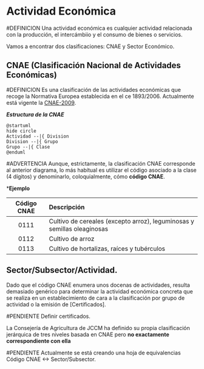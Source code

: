 # Actividad Económica

#DEFINICION Una actividad económica es cualquier actividad relacionada con la producción, el intercámbiio y el consumo de bienes o servicios.

Vamos a encontrar dos clasificaciones: CNAE y Sector Económico.

## CNAE (Clasificación Nacional de Actividades Económicas)
#DEFINICION Es una clasificación de las actividades económicas que recoge la Normativa Europea establecida en el ce 1893/2006. Actualmente está vigente la [CNAE-2009](https://www.cnae.com.es/).

***Estructura de la CNAE***
```plantuml
@startuml
hide circle
Actividad --|{ Division
Division --|{ Grupo
Grupo --|{ Clase
@enduml

```

#ADVERTENCIA Aunque, estrictamente, la clasificación CNAE corresponde al anterior diagrama, lo más habítual es utilizar el código asociado a la clase (4 dígitos) y denominarlo, coloquialmente, cómo **código CNAE**.

***Ejemplo**

|Código CNAE| Descripción |
|:--:|:--|
|0111 |Cultivo de cereales (excepto arroz), leguminosas y semillas oleaginosas|
|0112|Cultivo de arroz|
|0113|Cultivo de hortalizas, raíces y tubérculos|


## Sector/Subsector/Actividad.
Dado que el código CNAE enumera unos docenas de actividades, resulta demasiado genérico para determinar la actividad económica concreta que se realiza en un establecimiento de cara a la clasificación por grupo de actividad o la emisión de [Certificados].

#PENDIENTE Definir certificados.

La Consejería de Agricultura de JCCM ha definido su propia clasificación jerárquica de tres niveles basada en CNAE pero **no exactamente correspondiente con ella**

#PENDIENTE Actualmente se está creando una hoja de equivalencias Código CNAE <-> Sector/Subsector.